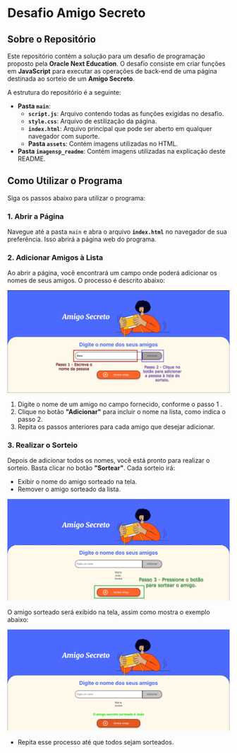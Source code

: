 # Desafio Amigo Secreto

## Sobre o Repositório
Este repositório contém a solução para um desafio de programação proposto pela **Oracle Next Education**. O desafio consiste em criar funções em **JavaScript** para executar as operações de back-end de uma página destinada ao sorteio de um **Amigo Secreto**.

A estrutura do repositório é a seguinte:
- **Pasta `main`**:
  - **`script.js`**: Arquivo contendo todas as funções exigidas no desafio.
  - **`style.css`**: Arquivo de estilização da página.
  - **`index.html`**: Arquivo principal que pode ser aberto em qualquer navegador com suporte.
  - **Pasta `assets`**: Contém imagens utilizadas no HTML.
- **Pasta `imagensp_readme`**: Contém imagens utilizadas na explicação deste README.

## Como Utilizar o Programa
Siga os passos abaixo para utilizar o programa:

### 1. Abrir a Página
Navegue até a pasta `main` e abra o arquivo **`index.html`** no navegador de sua preferência. Isso abrirá a página web do programa.

### 2. Adicionar Amigos à Lista
Ao abrir a página, você encontrará um campo onde poderá adicionar os nomes de seus amigos. O processo é descrito abaixo:

<img src="imagensp_readme/adicionar_nome.jpg" alt="Processo de adição de amigos à lista" width="800">


1. Digite o nome de um amigo no campo fornecido, conforme o passo 1 .
2. Clique no botão **"Adicionar"** para incluir o nome na lista, como indica o passo 2.
3. Repita os passos anteriores para cada amigo que desejar adicionar.


### 3. Realizar o Sorteio
Depois de adicionar todos os nomes, você está pronto para realizar o sorteio. Basta clicar no botão **"Sortear"**. Cada sorteio irá:

- Exibir o nome do amigo sorteado na tela.
- Remover o amigo sorteado da lista.

<img src="imagensp_readme/sortear_nome.jpg" alt="Processo de sorteio" width="800">

O amigo sorteado será exibido na tela, assim como mostra o exemplo abaixo:

<img src="imagensp_readme/amigo_sorteado.png" alt="Amigo sorteado exibido" width="800">

- Repita esse processo até que todos sejam sorteados.